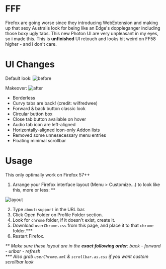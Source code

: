 # FFF
Firefox are going worse since they introducing WebExtension and making up that sexy Australis look for being like an Edge's doppleganger including those boxy ugly tabs. This new Photon UI are very unpleasant in my eyes, so i made this. This is **unfinished** UI retouch and looks bit weird on FF58 higher - and i don't care.

# UI Changes
Default look:
![before](https://i.imgur.com/AQWDd0Q.png)

Makeover:
![after](https://i.imgur.com/kD5YNHT.png)

+ Borderless
+ Curvy tabs are back! (credit: wilfredwee)
+ Forward & back button classic look
+ Circular button box
+ Close tab button available on hover
+ Audio tab icon are left-aligned
+ Horizontally-aligned icon-only Addon lists
+ Removed some unnesecessary menu entries
+ Floating minimal scrollbar

# Usage
This only optimally work on Firefox 57++
1. Arrange your Firefox interface layout (Menu > Customize...) to look like this, more or less: **

![layout](https://i.imgur.com/6Pid1GD.png)

2. Type `about:support` in the URL bar.
3. Click Open Folder on Profile Folder section.
4. Look for `chrome` folder, if it doesn't exist, create it.
5. Download `userChrome.css` from this page, and place it to that `chrome` folder.***
6. Restart Firefox.

_** Make sure these layout are in the **exact following order**: back - forward - urlbar - refresh  
*** Also grab `userChrome.xml` & `scrollbar.as.css` if you want custom scrollbar look_
